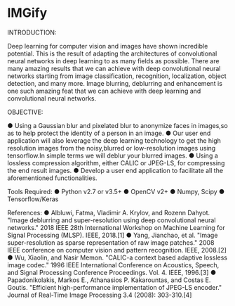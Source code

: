 # IMGify

INTRODUCTION:

Deep learning for computer vision and images have shown incredible potential. This is the result of adapting the architectures of convolutional neural networks in deep learning to as many fields as possible. There are many amazing results that we can achieve with deep convolutional neural networks starting from image classification, recognition, localization, object detection, and many more. Image blurring, deblurring and enhancement is one such amazing feat that we can achieve with deep learning and convolutional neural networks.

OBJECTIVE:

  ● Using a Gaussian blur and pixelated blur to anonymize faces in images,so as to help protect the identity of a person in an image.
  ● Our user end application will also leverage the deep learning technology to get the high resolution images from the noisy,blurred or low-resolution images using tensorflow.In simple terms we will deblur your blurred images.
● Using a lossless compression algorithm, either CALIC or JPEG-LS, for compressing the end result images.
● Develop a user end application to facilitate all the aforementioned functionalities.

Tools Required:
● Python v2.7 or v3.5+
● OpenCV v2+
● Numpy, Scipy
● Tensorflow/Keras

References:
● Albluwi, Fatma, Vladimir A. Krylov, and Rozenn Dahyot. "Image deblurring and super-resolution using deep convolutional neural networks." 2018 IEEE 28th International Workshop on Machine Learning for Signal Processing (MLSP). IEEE, 2018.[1]
● Yang, Jianchao, et al. "Image super-resolution as sparse representation of raw image patches." 2008 IEEE conference on computer vision and pattern recognition. IEEE, 2008.[2]
● Wu, Xiaolin, and Nasir Memon. "CALIC-a context based adaptive lossless image codec." 1996 IEEE International Conference on Acoustics, Speech, and Signal Processing Conference Proceedings. Vol. 4. IEEE, 1996.[3]
● Papadonikolakis, Markos E., Athanasios P. Kakarountas, and Costas E. Goutis. "Efficient high-performance implementation of JPEG-LS encoder." Journal of Real-Time Image Processing 3.4 (2008): 303-310.[4]

